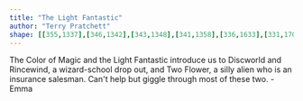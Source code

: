 ```yaml
---
title: "The Light Fantastic"
author: "Terry Pratchett"
shape: [[355,1337],[346,1342],[343,1348],[341,1358],[336,1633],[331,1701],[331,1750],[328,1777],[327,1839],[325,1844],[325,1862],[323,1873],[323,1904],[321,1915],[322,1950],[320,1958],[320,2025],[317,2094],[318,2115],[315,2166],[316,2179],[314,2187],[314,2202],[312,2209],[313,2224],[311,2232],[309,2284],[309,2292],[314,2300],[324,2304],[352,2308],[415,2307],[422,2303],[424,2296],[424,2274],[426,2266],[426,2227],[431,2156],[430,2133],[433,2046],[435,1910],[437,1899],[437,1862],[439,1851],[438,1832],[440,1820],[440,1783],[442,1758],[441,1741],[443,1718],[446,1592],[449,1550],[448,1539],[451,1515],[453,1447],[456,1425],[456,1400],[458,1376],[458,1355],[454,1349],[417,1341],[407,1341],[384,1337]]
---
```

The Color of Magic and the Light Fantastic introduce us to Discworld and Rincewind, a wizard-school drop out, and Two Flower, a silly alien who is an insurance salesman.  Can't help but giggle through most of these two.  - Emma
